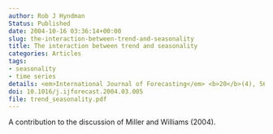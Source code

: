 ```yaml
---
author: Rob J Hyndman
Status: Published
date: 2004-10-16 03:36:14+00:00
slug: the-interaction-between-trend-and-seasonality
title: The interaction between trend and seasonality
categories: Articles
tags:
- seasonality
- time series
details: <em>International Journal of Forecasting</em> <b>20</b>(4), 561-563
doi: 10.1016/j.ijforecast.2004.03.005
file: trend_seasonality.pdf
---
```


A contribution to the discussion of Miller and Williams (2004).
